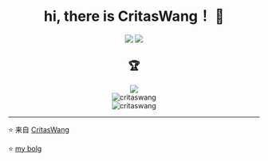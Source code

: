 <h1 align="center">hi, there is CritasWang！ 👋</h1> 

<div align="center">
  <img src="https://badges.pufler.dev/visits/CritasWang/CritasWang" />
  <img src="https://badges.pufler.dev/years/CritasWang" />
</div>

<h2 align="center">🏆 </h2>
<div align="center">
  <img src="https://github-profile-trophy.vercel.app/?username=CritasWang&theme=radical&column=3&margin-w=15&margin-h=15" />
</div>
<div align="center">
  <img src="https://github-readme-stats.vercel.app/api/top-langs/?username=CritasWang&theme=radical" alt="critaswang" />
</div>
<div align="center">
  <img src="https://github-readme-stats.vercel.app/api?username=CritasWang&show_icons=true&theme=radical" alt="critaswang" />
</div>

---

⭐️ 来自 [CritasWang](https://github.com/CritasWang)

⭐️ [my bolg](https://critas.wang)

